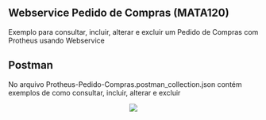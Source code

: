 ## Webservice Pedido de Compras (MATA120)
Exemplo para consultar, incluir, alterar e excluir um Pedido de Compras com Protheus usando Webservice

## Postman
No arquivo Protheus-Pedido-Compras.postman_collection.json contém exemplos de como consultar, incluir, alterar e excluir

<center><p><a href="https://dayz-servers.org/server/170059/"><img src="https://dayz-servers.org/server/170059/banners/leaderboard-1.png" border="0" class="img-fluid"></a></p></center>
